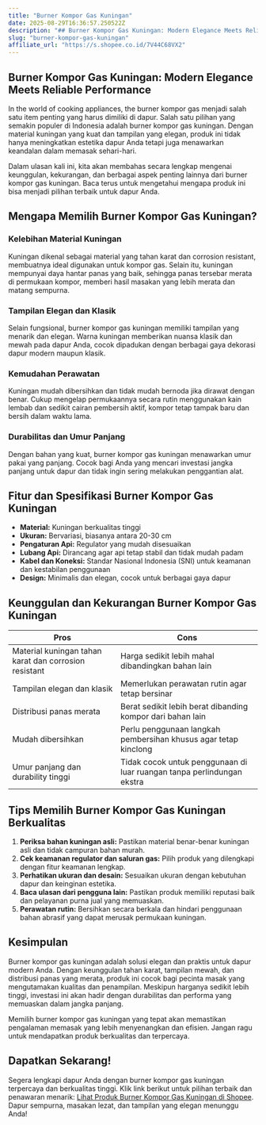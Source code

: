 ```yaml
---
title: "Burner Kompor Gas Kuningan"
date: 2025-08-29T16:36:57.250522Z
description: "## Burner Kompor Gas Kuningan: Modern Elegance Meets Reliable Performance..."
slug: "burner-kompor-gas-kuningan"
affiliate_url: "https://s.shopee.co.id/7V44C68VX2"
---
```

## Burner Kompor Gas Kuningan: Modern Elegance Meets Reliable Performance

In the world of cooking appliances, the burner kompor gas menjadi salah satu item penting yang harus dimiliki di dapur. Salah satu pilihan yang semakin populer di Indonesia adalah burner kompor gas kuningan. Dengan material kuningan yang kuat dan tampilan yang elegan, produk ini tidak hanya meningkatkan estetika dapur Anda tetapi juga menawarkan keandalan dalam memasak sehari-hari.

Dalam ulasan kali ini, kita akan membahas secara lengkap mengenai keunggulan, kekurangan, dan berbagai aspek penting lainnya dari burner kompor gas kuningan. Baca terus untuk mengetahui mengapa produk ini bisa menjadi pilihan terbaik untuk dapur Anda.

## Mengapa Memilih Burner Kompor Gas Kuningan?

### Kelebihan Material Kuningan
Kuningan dikenal sebagai material yang tahan karat dan corrosion resistant, membuatnya ideal digunakan untuk kompor gas. Selain itu, kuningan mempunyai daya hantar panas yang baik, sehingga panas tersebar merata di permukaan kompor, memberi hasil masakan yang lebih merata dan matang sempurna.

### Tampilan Elegan dan Klasik
Selain fungsional, burner kompor gas kuningan memiliki tampilan yang menarik dan elegan. Warna kuningan memberikan nuansa klasik dan mewah pada dapur Anda, cocok dipadukan dengan berbagai gaya dekorasi dapur modern maupun klasik.

### Kemudahan Perawatan
Kuningan mudah dibersihkan dan tidak mudah bernoda jika dirawat dengan benar. Cukup mengelap permukaannya secara rutin menggunakan kain lembab dan sedikit cairan pembersih aktif, kompor tetap tampak baru dan bersih dalam waktu lama.

### Durabilitas dan Umur Panjang
Dengan bahan yang kuat, burner kompor gas kuningan menawarkan umur pakai yang panjang. Cocok bagi Anda yang mencari investasi jangka panjang untuk dapur dan tidak ingin sering melakukan penggantian alat.

## Fitur dan Spesifikasi Burner Kompor Gas Kuningan

- **Material:** Kuningan berkualitas tinggi
- **Ukuran:** Bervariasi, biasanya antara 20-30 cm
- **Pengaturan Api:** Regulator yang mudah disesuaikan
- **Lubang Api:** Dirancang agar api tetap stabil dan tidak mudah padam
- **Kabel dan Koneksi:** Standar Nasional Indonesia (SNI) untuk keamanan dan kestabilan penggunaan
- **Design:** Minimalis dan elegan, cocok untuk berbagai gaya dapur

## Keunggulan dan Kekurangan Burner Kompor Gas Kuningan

| **Pros**                                         | **Cons**                                                   |
|--------------------------------------------------|------------------------------------------------------------|
| Material kuningan tahan karat dan corrosion resistant | Harga sedikit lebih mahal dibandingkan bahan lain           |
| Tampilan elegan dan klasik                        | Memerlukan perawatan rutin agar tetap bersinar          |
| Distribusi panas merata                          | Berat sedikit lebih berat dibanding kompor dari bahan lain  |
| Mudah dibersihkan                                | Perlu penggunaan langkah pembersihan khusus agar tetap kinclong |
| Umur panjang dan durability tinggi              | Tidak cocok untuk penggunaan di luar ruangan tanpa perlindungan ekstra |

## Tips Memilih Burner Kompor Gas Kuningan Berkualitas

1. **Periksa bahan kuningan asli:** Pastikan material benar-benar kuningan asli dan tidak campuran bahan murah.
2. **Cek keamanan regulator dan saluran gas:** Pilih produk yang dilengkapi dengan fitur keamanan lengkap.
3. **Perhatikan ukuran dan desain:** Sesuaikan ukuran dengan kebutuhan dapur dan keinginan estetika.
4. **Baca ulasan dari pengguna lain:** Pastikan produk memiliki reputasi baik dan pelayanan purna jual yang memuaskan.
5. **Perawatan rutin:** Bersihkan secara berkala dan hindari penggunaan bahan abrasif yang dapat merusak permukaan kuningan.

## Kesimpulan

Burner kompor gas kuningan adalah solusi elegan dan praktis untuk dapur modern Anda. Dengan keunggulan tahan karat, tampilan mewah, dan distribusi panas yang merata, produk ini cocok bagi pecinta masak yang mengutamakan kualitas dan penampilan. Meskipun harganya sedikit lebih tinggi, investasi ini akan hadir dengan durabilitas dan performa yang memuaskan dalam jangka panjang.

Memilih burner kompor gas kuningan yang tepat akan memastikan pengalaman memasak yang lebih menyenangkan dan efisien. Jangan ragu untuk mendapatkan produk berkualitas dan terpercaya.

## Dapatkan Sekarang! 

Segera lengkapi dapur Anda dengan burner kompor gas kuningan terpercaya dan berkualitas tinggi. Klik link berikut untuk pilihan terbaik dan penawaran menarik: [Lihat Produk Burner Kompor Gas Kuningan di Shopee](https://s.shopee.co.id/7V44C68VX2). Dapur sempurna, masakan lezat, dan tampilan yang elegan menunggu Anda!